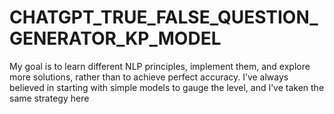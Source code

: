 # CHATGPT_TRUE_FALSE_QUESTION_GENERATOR_KP_MODEL
My goal is to learn different NLP principles, implement them, and explore more solutions, rather than to achieve perfect accuracy. I’ve always believed in starting with simple models to gauge the level, and I’ve taken the same strategy here
